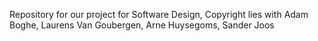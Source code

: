 Repository for our project for Software Design, Copyright lies with Adam Boghe, Laurens Van Goubergen, Arne Huysegoms, Sander Joos 
